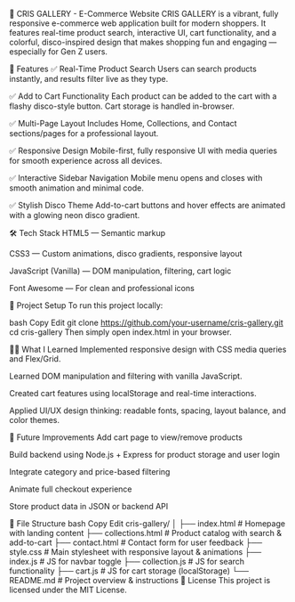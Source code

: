 🌟 CRIS GALLERY - E-Commerce Website
CRIS GALLERY is a vibrant, fully responsive e-commerce web application built for modern shoppers. It features real-time product search, interactive UI, cart functionality, and a colorful, disco-inspired design that makes shopping fun and engaging — especially for Gen Z users.

🚀 Features
✅ Real-Time Product Search
Users can search products instantly, and results filter live as they type.

✅ Add to Cart Functionality
Each product can be added to the cart with a flashy disco-style button. Cart storage is handled in-browser.

✅ Multi-Page Layout
Includes Home, Collections, and Contact sections/pages for a professional layout.

✅ Responsive Design
Mobile-first, fully responsive UI with media queries for smooth experience across all devices.

✅ Interactive Sidebar Navigation
Mobile menu opens and closes with smooth animation and minimal code.

✅ Stylish Disco Theme
Add-to-cart buttons and hover effects are animated with a glowing neon disco gradient.

🛠️ Tech Stack
HTML5 — Semantic markup

CSS3 — Custom animations, disco gradients, responsive layout

JavaScript (Vanilla) — DOM manipulation, filtering, cart logic

Font Awesome — For clean and professional icons

📌 Project Setup
To run this project locally:

bash
Copy
Edit
git clone https://github.com/your-username/cris-gallery.git
cd cris-gallery
Then simply open index.html in your browser.

🧑‍💻 What I Learned
Implemented responsive design with CSS media queries and Flex/Grid.

Learned DOM manipulation and filtering with vanilla JavaScript.

Created cart features using localStorage and real-time interactions.

Applied UI/UX design thinking: readable fonts, spacing, layout balance, and color themes.

🔧 Future Improvements
 Add cart page to view/remove products

 Build backend using Node.js + Express for product storage and user login

 Integrate category and price-based filtering

 Animate full checkout experience

 Store product data in JSON or backend API

📂 File Structure
bash
Copy
Edit
cris-gallery/
│
├── index.html          # Homepage with landing content
├── collections.html    # Product catalog with search & add-to-cart
├── contact.html        # Contact form for user feedback
├── style.css           # Main stylesheet with responsive layout & animations
├── index.js            # JS for navbar toggle
├── collection.js       # JS for search functionality
├── cart.js             # JS for cart storage (localStorage)
└── README.md           # Project overview & instructions
📄 License
This project is licensed under the MIT License.

